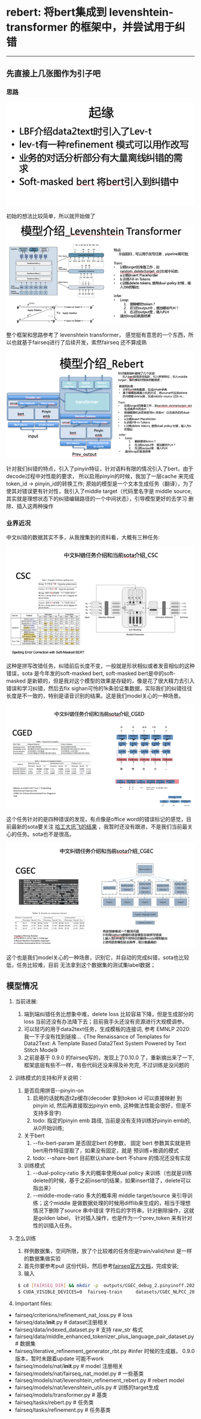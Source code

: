 # rebert: 将bert集成到 levenshtein-transformer 的框架中，并尝试用于纠错 #

--------------------------------------------------------------------------------

## 先直接上几张图作为引子吧 ##

### 思路 ###

![1](https://github.com/CheungZeeCn/fairseq/raw/master/docs/rebert12.png)

初始的想法比较简单，所以就开始做了

![2](https://github.com/CheungZeeCn/fairseq/raw/master/docs/rebert2.png)

整个框架和思路参考了 levenshtein transformer， 感觉挺有意思的一个东西，所以也就基于fairseq进行了后续开发，索然fairseq 还不算成熟

![3](https://github.com/CheungZeeCn/fairseq/raw/master/docs/rebert3.png)

针对我们纠错的特点，引入了pinyin特征，针对语料有限的情况引入了bert，由于decode过程中对性能的要求，
所以启用pinyin的时候，我加了一层cache 来完成token_id -> pinyin_id的转换工作; 原始的模型是一个文本生成任务（翻译），为了使其对错误更有针对性，我引入了middle target（代码里名字是 middle source, 其实就是理想状态下的纠错编辑路径的一个中间状态），引导模型更好的去学习 删除、插入这两种操作

### 业界近况 ###

中文纠错的数据其实不多，从我搜集到的资料看，大概有三种任务:

![4](https://github.com/CheungZeeCn/fairseq/raw/master/docs/rebert4.png)

这种是拼写改错任务，纠错前后长度不变，一般就是形状相似或者发音相似的这种错误，sota 是今年发的soft-masked bert, soft-masked bert是中的soft-masked 是新颖的，但是我对这个模型的效果是存疑的，像是花了很大精力去引入错误和学习纠错，然后去fix sighan可怜的1k条验证集数据，实际我们的纠错往往长度是不一致的，特别是语音识别的结果。这是我们model关心的一种场景。

![5](https://github.com/CheungZeeCn/fairseq/raw/master/docs/rebrt5.png)

这个任务针对的是四种错误的发现，有点像是office word的错误标记的感觉，目前最新的sota要关注 [哈工大讯飞的结果](https://www.sohu.com/a/437254655_651893) ，我暂时还没有跟进，不是我们当前最关心的任务。sota也不是很高。


![6](https://github.com/CheungZeeCn/fairseq/raw/master/docs/rebert6.png)


这个也是我们model关心的一种场景，识别它，并自动的完成纠错，sota也比较低，任务比较难，目前
无法拿到这个数据集的测试集label数据；

## 模型情况 ##

1. 当前进展:
   1. 端到端纠错任务比想象中难，delete loss 比较容易下降，但是生成部分的loss 当前还没有办法降下去；目前我手头还没有资源进行大规模调参。
   1. 可以轻巧的用于data2text任务，生成模板的连接词, 参考 EMNLP 2020:   我一下子没有找到链接...《The Renaissance of Templates for Data2Text: A Template Based Data2Text System Powered by Text Stitch Model》
   1. 之前是基于 0.9.0 的fairseq写的，发现上了0.10.0 了，重新摘出来了一下, 框架底层有些不一样，有些代码还没来得及补充完, 不过训练是没问题的
1. 训练模式的支持和开关说明：
   1. 是否启用拼音--pinyin-on
      1. 启用的话就构造t2p缓存(decoder 拿到token id 可以直接映射 到 pinyin id, 然后再直接取出pinyin emb, 这种做法性能会很好，但是不支持多音字)
      1. todo: 指定的pinyin emb 路径, 当前是没有支持训练好pinyin emb的, 从0开始训练;
   1. 关于bert
      1. --fix-bert-param 是否固定bert 的参数， 固定 bert 参数其实就是把bert用作特征提取了，如果没有固定，就是 预训练+微调的模式
      1. todo: --share-bert 目前默认share-bert 不share 的情况还没有实现
   1. 训练模式
      1. --dual-policy-ratio 多大的概率使用dual policy 来训练（也就是训练delete的时候，基于之前insert的结果，如果insert错了，delete可以指出来） 
      1. --middle-mode-ratio 多大的概率用 middle target/source 来引导训练；这个middle 是做数据处理的时候用difflib来生成的，相当于理想情况下删除了source 串中错误
      字符后的字符串，针对删除操作，这就是golden label， 针对插入操作，也是作为一个prev_token 来有针对性的训插入任务。
1. 怎么训练
   1. 样例数据集，空间所限，放了个比较难的任务但是train/valid/test 是一样的数据集做实验
   1. 首先你要参考pull 这份代码，然后参考[fairseq官方文档](https://github.com/pytorch/fairseq)，完成安装;
   1. 输入
   ```bash
    $ cd [FAIRSEQ_DIR] && mkdir -p  outputs/CGEC_debug_2.pinyinoff.20201214
    $ CUDA_VISIBLE_DEVICES=0  fairseq-train     datasets/CGEC_NLPCC_2018_sample/  --save-dir  outputs/CGEC_debug_2.pinyinoff.20201214  --ddp-backend=no_c10d     --task rebert     --criterion refinement_nat_loss    --arch  levenshtein_refinement_rebert_decoder_2layers   --noise random_delete  --optimizer adam --adam-betas '(0.9,0.98)'     --lr '1e-04' --lr-scheduler inverse_sqrt     --min-lr '1e-07' --warmup-updates 10000     --warmup-init-lr '1e-06' --label-smoothing 0.1     --dropout 0.1 --weight-decay 0.01    --log-format 'simple' --log-interval 100    --save-interval-updates 10000   --max-update 2000000  --dataset-impl raw_str    --load-hf-bert-from models/bert-base-chinese/  --batch-size 6   --early-exit=2,2,2  --load-source-middle  --seed 6 --dual-policy-ratio 0 --middle-mode-ratio 1 --fix-bert-params  2>&1   | tee  -a   outputs/CGEC_debug_2.pinyinoff.20201214/log.log
    ```   

1. Important files:
 * fairseq/criterions/refinement_nat_loss.py # loss
 * fairseq/data/__init__.py # dataset注册相关
 * fairseq/data/indexed_dataset.py # 支持 raw_str 格式
 * fairseq/data/middle_enhanced_tokenizer_plus_language_pair_dataset.py # 数据集
 * fairseq/iterative_refinement_generator_rbt.py #infer 时候的生成器， 0.9.0 版本，暂时未跟着update 可能不work
 * fairseq/models/nat/__init__.py # model 注册相关
 * fairseq/models/nat/fairseq_nat_model.py # 一些基类
 * fairseq/models/nat/levenshtein_refinement_rebert.py # rebert model
 * fairseq/models/nat/levenshtein_utils.py # 训练的target生成
 * fairseq/models/transformer.py # 基类
 * fairseq/tasks/rebert.py # 任务类
 * fairseq/tasks/refinement.py # 任务基类



    

